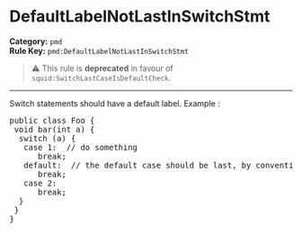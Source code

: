 # DefaultLabelNotLastInSwitchStmt
**Category:** `pmd`<br/>
**Rule Key:** `pmd:DefaultLabelNotLastInSwitchStmt`<br/>
> :warning: This rule is **deprecated** in favour of `squid:SwitchLastCaseIsDefaultCheck`.

-----

Switch statements should have a default label. Example :
<pre>
public class Foo {
 void bar(int a) {
  switch (a) {
   case 1:  // do something
      break;
   default:  // the default case should be last, by convention
      break;
   case 2:
      break;
  }
 }
}
  </pre>
